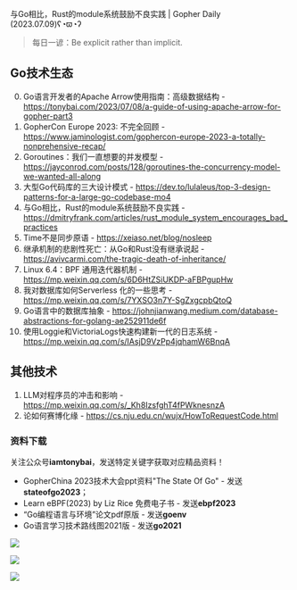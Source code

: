 与Go相比，Rust的module系统鼓励不良实践 | Gopher Daily (2023.07.09)ʕ◔ϖ◔ʔ

>每日一谚：Be explicit rather than implicit.

## Go技术生态

0. Go语言开发者的Apache Arrow使用指南：高级数据结构 - https://tonybai.com/2023/07/08/a-guide-of-using-apache-arrow-for-gopher-part3
1. GopherCon Europe 2023: 不完全回顾 - https://www.jaminologist.com/gophercon-europe-2023-a-totally-nonprehensive-recap/
2. Goroutines：我们一直想要的并发模型 - https://jayconrod.com/posts/128/goroutines-the-concurrency-model-we-wanted-all-along
3. 大型Go代码库的三大设计模式 - https://dev.to/lulaleus/top-3-design-patterns-for-a-large-go-codebase-mo4
4. 与Go相比，Rust的module系统鼓励不良实践 - https://dmitryfrank.com/articles/rust_module_system_encourages_bad_practices
5. Time不是同步原语 - https://xeiaso.net/blog/nosleep
6. 继承机制的悲剧性死亡：从Go和Rust没有继承说起 - https://avivcarmi.com/the-tragic-death-of-inheritance/
7. Linux 6.4：BPF 通用迭代器机制 - https://mp.weixin.qq.com/s/6D6HtZSiUKDP-aFBPgupHw
8. 我对数据库如何Serverless 化的一些思考 - https://mp.weixin.qq.com/s/7YXSO3n7Y-SgZxgcpbQtoQ
9. Go语言中的数据库抽象 - https://johnjianwang.medium.com/database-abstractions-for-golang-ae252911de6f
10. 使用Loggie和VictoriaLogs快速构建新一代的日志系统 - https://mp.weixin.qq.com/s/IAsjD9VzPp4jqhamW6BnqA

## 其他技术

1. LLM对程序员的冲击和影响 - https://mp.weixin.qq.com/s/_Kh8IzsfghT4fPWknesnzA
3. 论如何赛博化缘 - https://cs.nju.edu.cn/wujx/HowToRequestCode.html

### 资料下载

关注公众号**iamtonybai**，发送特定关键字获取对应精品资料！

* GopherChina 2023技术大会ppt资料"The State Of Go" - 发送**stateofgo2023**；
* Learn eBPF(2023) by Liz Rice 免费电子书 - 发送**ebpf2023**
* “Go编程语言与环境”论文pdf原版 - 发送**goenv**
* Go语言学习技术路线图2021版 - 发送**go2021**

![](https://mmbiz.qpic.cn/mmbiz_png/cH6WzfQ94mb54jsFJZ3Knmz8obUsf3PBShthmdSw5E01TcYmUReGkj0BWpxHak1HlnlzHvLmKax53YSGr7aNlA/0?wx_fmt=png)

![](https://mmbiz.qpic.cn/mmbiz_png/cH6WzfQ94mZsOgPXTXZgWiaE03ib9r9WFJXC6xJCA5Y6VSesOZqlGxYfODibvR7UPGxiaM7SZZNQZkRtggPXEfBdwQ/0?wx_fmt=png)

![](https://mmbiz.qpic.cn/mmbiz_png/cH6WzfQ94mb54jsFJZ3Knmz8obUsf3PBrSoqeMvoWCticN2cpU64fJ0FYQdXJhP7ia7WRh8628uOAsQYeE2NibRRw/0?wx_fmt=png)

